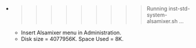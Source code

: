 * >>>>>>>>> Running inst-std-system-alsamixer.sh ...
  * Insert Alsamixer menu in Administration.
  * Disk size = 4077956K. Space Used = 8K.
